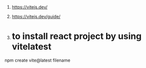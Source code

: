 1. https://vitejs.dev/

2. https://vitejs.dev/guide/

3. # to install react project by using vitelatest 
 npm create vite@latest filename


 